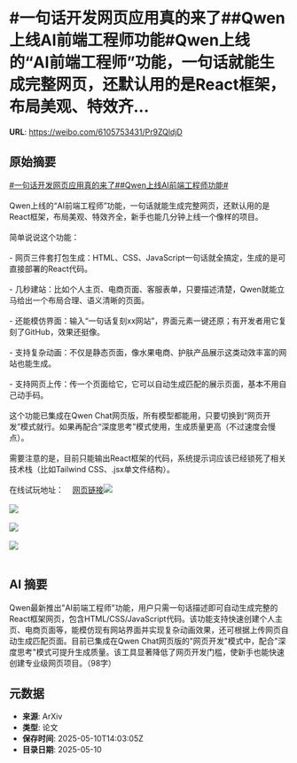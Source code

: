 # #一句话开发网页应用真的来了##Qwen上线AI前端工程师功能#Qwen上线的“AI前端工程师”功能，一句话就能生成完整网页，还默认用的是React框架，布局美观、特效齐...

**URL**: https://weibo.com/6105753431/Pr9ZQldjD

## 原始摘要

<a href="https://m.weibo.cn/search?containerid=231522type%3D1%26t%3D10%26q%3D%23%E4%B8%80%E5%8F%A5%E8%AF%9D%E5%BC%80%E5%8F%91%E7%BD%91%E9%A1%B5%E5%BA%94%E7%94%A8%E7%9C%9F%E7%9A%84%E6%9D%A5%E4%BA%86%23&amp;extparam=%23%E4%B8%80%E5%8F%A5%E8%AF%9D%E5%BC%80%E5%8F%91%E7%BD%91%E9%A1%B5%E5%BA%94%E7%94%A8%E7%9C%9F%E7%9A%84%E6%9D%A5%E4%BA%86%23" data-hide=""><span class="surl-text">#一句话开发网页应用真的来了#</span></a><a href="https://m.weibo.cn/search?containerid=231522type%3D1%26t%3D10%26q%3D%23Qwen%E4%B8%8A%E7%BA%BFAI%E5%89%8D%E7%AB%AF%E5%B7%A5%E7%A8%8B%E5%B8%88%E5%8A%9F%E8%83%BD%23&amp;extparam=%23Qwen%E4%B8%8A%E7%BA%BFAI%E5%89%8D%E7%AB%AF%E5%B7%A5%E7%A8%8B%E5%B8%88%E5%8A%9F%E8%83%BD%23" data-hide=""><span class="surl-text">#Qwen上线AI前端工程师功能#</span></a><br><br>Qwen上线的“AI前端工程师”功能，一句话就能生成完整网页，还默认用的是React框架，布局美观、特效齐全，新手也能几分钟上线一个像样的项目。<br><br>简单说说这个功能：<br><br>- 网页三件套打包生成：HTML、CSS、JavaScript一句话就全搞定，生成的是可直接部署的React代码。<br><br>- 几秒建站：比如个人主页、电商页面、客服表单，只要描述清楚，Qwen就能立马给出一个布局合理、语义清晰的页面。<br><br>- 还能模仿界面：输入“一句话复刻xx网站”，界面元素一键还原；有开发者用它复刻了GitHub，效果还挺像。<br><br>- 支持复杂动画：不仅是静态页面，像水果电商、护肤产品展示这类动效丰富的网站也能生成。<br><br>- 支持网页上传：传一个页面给它，它可以自动生成匹配的展示页面，基本不用自己动手码。<br><br>这个功能已集成在Qwen Chat网页版，所有模型都能用，只要切换到“网页开发”模式就行。如果再配合“深度思考”模式使用，生成质量更高（不过速度会慢点）。<br><br>需要注意的是，目前只能输出React框架的代码，系统提示词应该已经锁死了相关技术栈（比如Tailwind CSS、.jsx单文件结构）。<br><br>在线试玩地址：<a href="https://weibo.cn/sinaurl?u=https%3A%2F%2Fchat.qwen.ai%2F" data-hide=""><span class="url-icon"><img style="width: 1rem;height: 1rem" src="https://h5.sinaimg.cn/upload/2015/09/25/3/timeline_card_small_web_default.png" referrerpolicy="no-referrer"></span><span class="surl-text">网页链接</span></a><img style="" src="https://tvax1.sinaimg.cn/large/006Fd7o3gy1i1aafpm1afj30qg0zk7gj.jpg" referrerpolicy="no-referrer"><br><br><img style="" src="https://tvax4.sinaimg.cn/large/006Fd7o3gy1i1aaf4kcbnj30zk0ohqht.jpg" referrerpolicy="no-referrer"><br><br><img style="" src="https://tvax1.sinaimg.cn/large/006Fd7o3gy1i1aagmltkqg30p00w6b2e.gif" referrerpolicy="no-referrer"><br><br><img style="" src="https://tvax3.sinaimg.cn/large/006Fd7o3gy1i1aago76xkj30xc0li139.jpg" referrerpolicy="no-referrer"><br><br>

## AI 摘要

Qwen最新推出"AI前端工程师"功能，用户只需一句话描述即可自动生成完整的React框架网页，包含HTML/CSS/JavaScript代码。该功能支持快速创建个人主页、电商页面等，能模仿现有网站界面并实现复杂动画效果，还可根据上传网页自动生成匹配页面。目前已集成在Qwen Chat网页版的"网页开发"模式中，配合"深度思考"模式可提升生成质量。该工具显著降低了网页开发门槛，使新手也能快速创建专业级网页项目。（98字）

## 元数据

- **来源**: ArXiv
- **类型**: 论文
- **保存时间**: 2025-05-10T14:03:05Z
- **目录日期**: 2025-05-10

